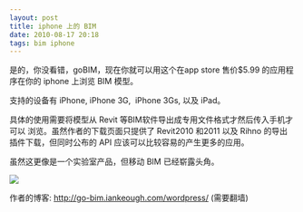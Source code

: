 ```yaml
---
layout: post
title: iphone 上的 BIM
date: 2010-08-17 20:18
tags: bim iphone
---
```

是的，你没看错，goBIM，现在你就可以用这个在app store 售价$5.99 的应用程序在你的 iphone 上浏览 BIM 模型。

支持的设备有 iPhone, iPhone 3G,  iPhone 3Gs, 以及 iPad。

具体的使用需要将模型从 Revit 等BIM软件导出成专用文件格式才然后传入手机才可以 浏览。虽然作者的下载页面只提供了 Revit2010 和2011 以及 Rihno 的导出插件下载，但同时公布的 API 应该可以比较容易的产生更多的应用。

虽然这更像是一个实验室产品，但移动 BIM 已经崭露头角。

![](http://leoblog.u.qiniudn.com/17-12-13/365449.jpg)

作者的博客: http://go-bim.iankeough.com/wordpress/ (需要翻墙)

